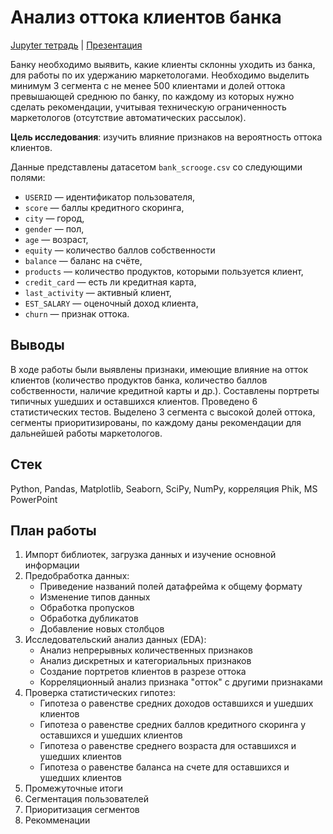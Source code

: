 # Анализ оттока клиентов банка
[Jupyter тетрадь](https://github.com/Ilya-Tischenko/Projects/blob/main/%D0%90%D0%BD%D0%B0%D0%BB%D0%B8%D0%B7%20%D0%BE%D1%82%D1%82%D0%BE%D0%BA%D0%B0%20%D0%BA%D0%BB%D0%B8%D0%B5%D0%BD%D1%82%D0%BE%D0%B2%20%D0%B1%D0%B0%D0%BD%D0%BA%D0%B0/%D0%90%D0%BD%D0%B0%D0%BB%D0%B8%D0%B7%20%D0%BE%D1%82%D1%82%D0%BE%D0%BA%D0%B0%20%D0%BA%D0%BB%D0%B8%D0%B5%D0%BD%D1%82%D0%BE%D0%B2%20%D0%B1%D0%B0%D0%BD%D0%BA%D0%B0.ipynb)
| [Презентация](https://drive.google.com/file/d/1FoPg3BFbhW4TgTlNb-y-S9WzsXl_mrkU/view)

Банку необходимо выявить, какие клиенты склонны уходить из банка, для работы по их удержанию маркетологами. Необходимо выделить минимум 3 сегмента с не менее 500 клиентами
и долей оттока превышающей среднюю по банку, по каждому из которых нужно сделать рекомендации, учитывая техническую ограниченность маркетологов (отсутствие автоматических рассылок).

**Цель исследования**: изучить влияние признаков на вероятность оттока клиентов.

Данные представлены датасетом `bank_scrooge.csv` со следующими полями:
* `USERID` — идентификатор пользователя,
* `score` — баллы кредитного скоринга,
* `city` — город,
* `gender` — пол,
* `age` — возраст,
* `equity` — количество баллов собственности
* `balance` — баланс на счёте,
* `products` — количество продуктов, которыми пользуется клиент,
* `credit_card` — есть ли кредитная карта,
* `last_activity` — активный клиент,
* `EST_SALARY` — оценочный доход клиента,
* `сhurn` — признак оттока.

## Выводы
В ходе работы были выявлены признаки, имеющие влияние на отток клиентов (количество продуктов банка, количество баллов собственности, наличие кредитной карты и др.). Составлены портреты типичных ушедших и оставшихся клиентов. Проведено 6 статистических тестов.
Выделено 3 сегмента с высокой долей оттока, сегменты приоритизированы, по каждому даны рекомендации для дальнейшей работы маркетологов.
## Стек
Python, Pandas, Matplotlib, Seaborn, SciPy, NumPy, корреляция Phik, MS PowerPoint
## План работы
1. Импорт библиотек, загрузка данных и изучение основной информации
2. Предобработка данных:
    - Приведение названий полей датафрейма к общему формату
    - Изменение типов данных
    - Обработка пропусков
    - Обработка дубликатов
    - Добавление новых столбцов
3. Исследовательский анализ данных (EDA):
    - Анализ непрерывных количественных признаков
    - Анализ дискретных и категориальных признаков
    - Создание портретов клиентов в разрезе оттока
    - Корреляционный анализ признака "отток" с другими признаками
4. Проверка статистических гипотез:
    - Гипотеза о равенстве средних доходов оставшихся и ушедших клиентов
    - Гипотеза о равенстве средних баллов кредитного скоринга у оставшихся и ушедших клиентов
    - Гипотеза о равенстве среднего возраста для оставшихся и ушедших клиентов
    - Гипотеза о равенстве баланса на счете для оставшихся и ушедших клиентов
5. Промежуточные итоги
6. Сегментация пользователей
7. Приоритизация сегментов
8. Рекомменации

